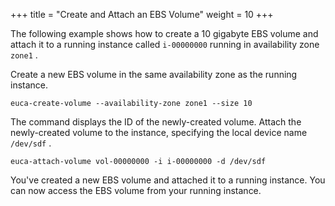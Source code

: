 +++
title = "Create and Attach an EBS Volume"
weight = 10
+++

The following example shows how to create a 10 gigabyte EBS volume and attach it to a running instance called `i-00000000` running in availability zone `zone1` . 

Create a new EBS volume in the same availability zone as the running instance. 

    euca-create-volume --availability-zone zone1 --size 10

The command displays the ID of the newly-created volume. Attach the newly-created volume to the instance, specifying the local device name `/dev/sdf` . 

    euca-attach-volume vol-00000000 -i i-00000000 -d /dev/sdf

You've created a new EBS volume and attached it to a running instance. You can now access the EBS volume from your running instance. 